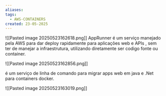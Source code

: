 ```yaml
---
aliases: 
tags:
  - AWS-CONTAINERS
created: 23-05-2025
---
```

![[Pasted image 20250523162618.png]]
AppRunner é um serviço manejado pela AWS para dar deploy rapidamente para aplicações  web e APIs , sem ter de manejar a infraestrutura, utilizando diretamente ser codigo fonte ou container.

![[Pasted image 20250523162856.png]]

é um serviço de linha de comando para migrar apps web em java e .Net para containers docker.

![[Pasted image 20250523163019.png]]


